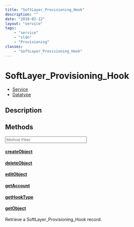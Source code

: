 ```yaml
---
title: "SoftLayer_Provisioning_Hook"
description: ""
date: "2018-02-12"
layout: "service"
tags:
    - "service"
    - "sldn"
    - "Provisioning"
classes:
    - "SoftLayer_Provisioning_Hook"
---
```

# SoftLayer_Provisioning_Hook
<div id='service-datatype'>
    <ul id='sldn-reference-tabs'>
    <li id='service'> <a href='/reference/services/SoftLayer_Provisioning_Hook' >Service</a></li>    <li id='datatype'> <a href='/reference/datatypes/SoftLayer_Provisioning_Hook' >Datatype</a></li>
    </ul>
</div>

## Description






        
<div id="properties" class="content service-content">

## Methods

<div class="view-filters">
    <div class="clearfix">
        <div class="search-input-box">
            <input placeholder="Method Filter" onkeyup="titleSearch(inputId='edit-combine', divId='method-div', elementClass='method-row')" 
                type="text" id="edit-combine" value="" size="30" maxlength="128" class="form-text">
        </div>
    </div>
</div>

<div id="method-div">

<div class="method-row">

#### [createObject](/reference/services/SoftLayer_Provisioning_Hook/createObject)


</div>

<div class="method-row">

#### [deleteObject](/reference/services/SoftLayer_Provisioning_Hook/deleteObject)


</div>

<div class="method-row">

#### [editObject](/reference/services/SoftLayer_Provisioning_Hook/editObject)


</div>

<div class="method-row">

#### [getAccount](/reference/services/SoftLayer_Provisioning_Hook/getAccount)


</div>

<div class="method-row">

#### [getHookType](/reference/services/SoftLayer_Provisioning_Hook/getHookType)


</div>

<div class="method-row">

#### [getObject](/reference/services/SoftLayer_Provisioning_Hook/getObject)
Retrieve a SoftLayer_Provisioning_Hook record.

</div>
</div>

</div>

